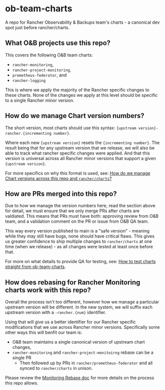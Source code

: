 # ob-team-charts
A repo for Rancher Observability &amp; Backups team's charts - a canonical dev spot just before rancher/charts.

## What O&B projects use this repo?

This covers the following O&B team charts:
- `rancher-monitoring`,
- `rancher-project-monitoring`,
- `prometheus-federator`, and
- `rancher-logging`

This is where we apply the majority of the Rancher specific changes to these charts.
None of the changes we apply at this level should be specific to a single Rancher minor version.

## How do we manage Chart version numbers?

The short version, most charts should use this syntax: `{upstream version}-rancher.{incrementing number}`.

Where each new `{upstream version}` resets the `{incrementing number}`. The result being that for any upstream version 
that we release, we will also be able to track what rancher specific changes were applied.
And that this version is universal across all Rancher minor versions that support a given `{upstream version}`.

For more specifics on why this format is used, see: [How do we manage Chart versions across this repo and `rancher/charts`?](./docs/semver-across-chart-repos.md)

## How are PRs merged into this repo?
Due to how we manage the version numbers here, read the section above for detail, we must ensure that we only merge PRs after charts are valdiated. This means that PRs must have both: approving review from O&B team, and a validation comment on the PR or issue from O&B QA team.

This way every version published to main is a "safe version" - meaning while they may still have bugs, none should have critical flaws. This gives us greater confidence to ship multiple changes to `rancher/charts` at one time (when we release) - as all changes were tested at least once before that.

For more on what details to provide QA for testing, see: [How to test charts straight from ob-team-charts](./docs/testing-from-ob-team-charts.md).

## How does rebasing for Rancher Monitoring charts work with this repo?
Overall the process isn't too different, however how we manage a particular upstream version will be different.
In the new system, we will suffix each upstream version with a `-rancher.{num}` identifier.

Using that will give us a better identifier for our Rancher specific modifications that we use across Rancher minor versions.
Specifically some other ways this will benfit our team is:
- O&B team maintains a single canonical version of upstream chart changes,
- `rancher-monitoring` and `rancher-project-monitoirng` rebase can be a single PR
  - Then followed up by PRs in `rancher/prometheus-federator` and all synced to `rancher/charts` in unison. 

Please review the [Monitoring Rebase doc](./docs/monitoring-rebase.md) for more details on the process this repo allows.

